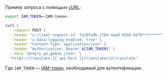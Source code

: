 Пример запроса с помощью [cURL](https://curl.haxx.se):

```bash
export IAM_TOKEN=<IAM-токен>

curl \
  --request POST \
  --header "x-client-request-id: fa18fa9b-176d-4ae0-92b8-bd78********" \
  --header "x-data-logging-enabled: true" \
  --header "Content-Type: application/json" \
  --header "Authorization: Bearer ${IAM_TOKEN}" \
  --data '@<путь_до_файла_json>' \
  "https://translate.{{ api-host }}/translate/v2/translate"
```
Где `IAM_TOKEN` — [IAM-токен](../../iam/operations/iam-token/create.md), необходимый для аутентификации.